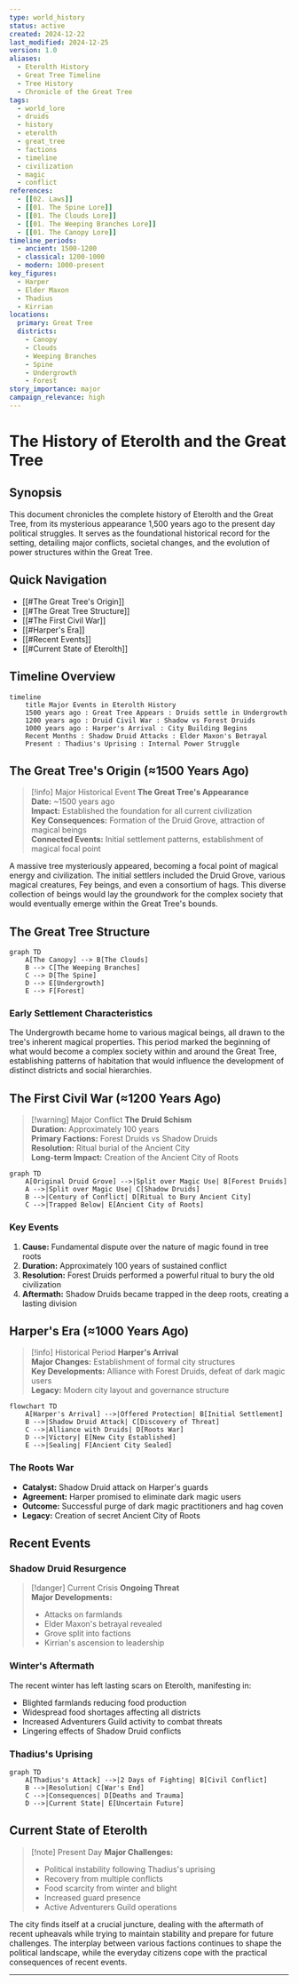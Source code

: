 ```yaml
---
type: world_history
status: active
created: 2024-12-22
last_modified: 2024-12-25
version: 1.0
aliases:
  - Eterolth History
  - Great Tree Timeline
  - Tree History
  - Chronicle of the Great Tree
tags:
  - world_lore
  - druids
  - history
  - eterolth
  - great_tree
  - factions
  - timeline
  - civilization
  - magic
  - conflict
references:
  - [[02. Laws]]
  - [[01. The Spine Lore]]
  - [[01. The Clouds Lore]]
  - [[01. The Weeping Branches Lore]]
  - [[01. The Canopy Lore]]
timeline_periods:
  - ancient: 1500-1200
  - classical: 1200-1000
  - modern: 1000-present
key_figures:
  - Harper
  - Elder Maxon
  - Thadius
  - Kirrian
locations:
  primary: Great Tree
  districts:
    - Canopy
    - Clouds
    - Weeping Branches
    - Spine
    - Undergrowth
    - Forest
story_importance: major
campaign_relevance: high
---
```


# The History of Eterolth and the Great Tree

## Synopsis
This document chronicles the complete history of Eterolth and the Great Tree, from its mysterious appearance 1,500 years ago to the present day political struggles. It serves as the foundational historical record for the setting, detailing major conflicts, societal changes, and the evolution of power structures within the Great Tree.

## Quick Navigation
- [[#The Great Tree's Origin]]
- [[#The Great Tree Structure]]
- [[#The First Civil War]]
- [[#Harper's Era]]
- [[#Recent Events]]
- [[#Current State of Eterolth]]

## Timeline Overview

```mermaid
timeline
    title Major Events in Eterolth History
    1500 years ago : Great Tree Appears : Druids settle in Undergrowth
    1200 years ago : Druid Civil War : Shadow vs Forest Druids
    1000 years ago : Harper's Arrival : City Building Begins
    Recent Months : Shadow Druid Attacks : Elder Maxon's Betrayal
    Present : Thadius's Uprising : Internal Power Struggle
```

## The Great Tree's Origin (≈1500 Years Ago)

> [!info] Major Historical Event
> **The Great Tree's Appearance**  
> **Date:** ~1500 years ago  
> **Impact:** Established the foundation for all current civilization  
> **Key Consequences:** Formation of the Druid Grove, attraction of magical beings  
> **Connected Events:** Initial settlement patterns, establishment of magical focal point

A massive tree mysteriously appeared, becoming a focal point of magical energy and civilization. The initial settlers included the Druid Grove, various magical creatures, Fey beings, and even a consortium of hags. This diverse collection of beings would lay the groundwork for the complex society that would eventually emerge within the Great Tree's bounds.

## The Great Tree Structure

```mermaid
graph TD
    A[The Canopy] --> B[The Clouds]
    B --> C[The Weeping Branches]
    C --> D[The Spine]
    D --> E[Undergrowth]
    E --> F[Forest]
```

### Early Settlement Characteristics
The Undergrowth became home to various magical beings, all drawn to the tree's inherent magical properties. This period marked the beginning of what would become a complex society within and around the Great Tree, establishing patterns of habitation that would influence the development of distinct districts and social hierarchies.

## The First Civil War (≈1200 Years Ago)

> [!warning] Major Conflict
> **The Druid Schism**  
> **Duration:** Approximately 100 years  
> **Primary Factions:** Forest Druids vs Shadow Druids  
> **Resolution:** Ritual burial of the Ancient City  
> **Long-term Impact:** Creation of the Ancient City of Roots

```mermaid
graph TD
    A[Original Druid Grove] -->|Split over Magic Use| B[Forest Druids]
    A -->|Split over Magic Use| C[Shadow Druids]
    B -->|Century of Conflict| D[Ritual to Bury Ancient City]
    C -->|Trapped Below| E[Ancient City of Roots]
```

### Key Events
1. **Cause:** Fundamental dispute over the nature of magic found in tree roots
2. **Duration:** Approximately 100 years of sustained conflict
3. **Resolution:** Forest Druids performed a powerful ritual to bury the old civilization
4. **Aftermath:** Shadow Druids became trapped in the deep roots, creating a lasting division

## Harper's Era (≈1000 Years Ago)

> [!info] Historical Period
> **Harper's Arrival**  
> **Major Changes:** Establishment of formal city structures  
> **Key Developments:** Alliance with Forest Druids, defeat of dark magic users  
> **Legacy:** Modern city layout and governance structure

```mermaid
flowchart TD
    A[Harper's Arrival] -->|Offered Protection| B[Initial Settlement]
    B -->|Shadow Druid Attack| C[Discovery of Threat]
    C -->|Alliance with Druids| D[Roots War]
    D -->|Victory| E[New City Established]
    E -->|Sealing| F[Ancient City Sealed]
```

### The Roots War
- **Catalyst:** Shadow Druid attack on Harper's guards
- **Agreement:** Harper promised to eliminate dark magic users
- **Outcome:** Successful purge of dark magic practitioners and hag coven
- **Legacy:** Creation of secret Ancient City of Roots

## Recent Events

### Shadow Druid Resurgence
> [!danger] Current Crisis
> **Ongoing Threat**  
> **Major Developments:**  
> - Attacks on farmlands  
> - Elder Maxon's betrayal revealed  
> - Grove split into factions  
> - Kirrian's ascension to leadership

### Winter's Aftermath
The recent winter has left lasting scars on Eterolth, manifesting in:
- Blighted farmlands reducing food production
- Widespread food shortages affecting all districts
- Increased Adventurers Guild activity to combat threats
- Lingering effects of Shadow Druid conflicts

### Thadius's Uprising

```mermaid
graph TD
    A[Thadius's Attack] -->|2 Days of Fighting| B[Civil Conflict]
    B -->|Resolution| C[War's End]
    C -->|Consequences| D[Deaths and Trauma]
    D -->|Current State| E[Uncertain Future]
```

## Current State of Eterolth

> [!note] Present Day
> **Major Challenges:**  
> - Political instability following Thadius's uprising  
> - Recovery from multiple conflicts  
> - Food scarcity from winter and blight  
> - Increased guard presence  
> - Active Adventurers Guild operations

The city finds itself at a crucial juncture, dealing with the aftermath of recent upheavals while trying to maintain stability and prepare for future challenges. The interplay between various factions continues to shape the political landscape, while the everyday citizens cope with the practical consequences of recent events.

---